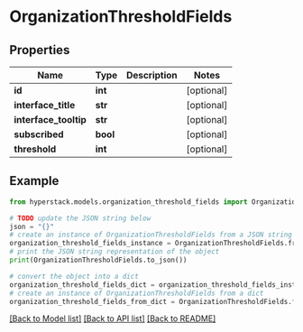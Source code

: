 # OrganizationThresholdFields


## Properties

Name | Type | Description | Notes
------------ | ------------- | ------------- | -------------
**id** | **int** |  | [optional] 
**interface_title** | **str** |  | [optional] 
**interface_tooltip** | **str** |  | [optional] 
**subscribed** | **bool** |  | [optional] 
**threshold** | **int** |  | [optional] 

## Example

```python
from hyperstack.models.organization_threshold_fields import OrganizationThresholdFields

# TODO update the JSON string below
json = "{}"
# create an instance of OrganizationThresholdFields from a JSON string
organization_threshold_fields_instance = OrganizationThresholdFields.from_json(json)
# print the JSON string representation of the object
print(OrganizationThresholdFields.to_json())

# convert the object into a dict
organization_threshold_fields_dict = organization_threshold_fields_instance.to_dict()
# create an instance of OrganizationThresholdFields from a dict
organization_threshold_fields_from_dict = OrganizationThresholdFields.from_dict(organization_threshold_fields_dict)
```
[[Back to Model list]](../README.md#documentation-for-models) [[Back to API list]](../README.md#documentation-for-api-endpoints) [[Back to README]](../README.md)


